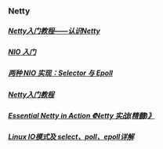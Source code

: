 ### Netty
##### [Netty入门教程——认识Netty][1]
[1]: https://www.jianshu.com/p/b9f3f6a16911

##### [NIO 入门][2]
[2]: https://www.ibm.com/developerworks/cn/education/java/j-nio/j-nio.html#ma


##### [两种 NIO 实现：Selector 与 Epoll][3]
[3]: https://blog.csdn.net/xyls12345/article/details/26576281

##### [Netty入门教程][4]
[4]: https://www.jianshu.com/p/b9f3f6a16911
##### [Essential Netty in Action 《Netty 实战(精髓)》][5]
[5]: https://waylau.gitbooks.io/essential-netty-in-action/

##### [Linux IO模式及 select、poll、epoll详解][6]
[6]: https://segmentfault.com/a/1190000003063859